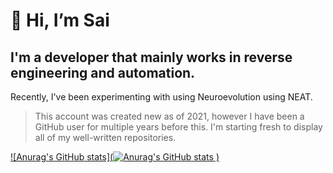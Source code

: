 # 👋 Hi, I’m Sai

## I'm a developer that mainly works in reverse engineering and automation.

Recently, I've been experimenting with using Neuroevolution using NEAT.

> This account was created new as of 2021, however I have been a GitHub user for multiple years before this. I'm starting fresh to display all of my well-written repositories.

[![Anurag's GitHub stats](![Anurag's GitHub stats](https://github-readme-stats.vercel.app/api?username=saiamphora&show_icons=true&theme=radical&count_private=true)
)](https://github.com/anuraghazra/github-readme-stats)

